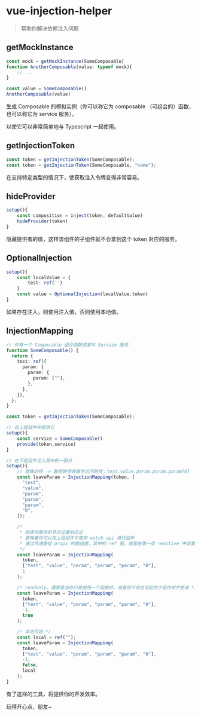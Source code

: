 # vue-injection-helper

> 帮助你解决依赖注入问题

## getMockInstance

```Typescript
const mock = getMockInstance(SomeComposable)
function AnotherComposable(value: typeof mock){
    // ...
}

const value = SomeComposable()
AnotherComposable(value)
```

生成 Composable 的模拟实例（你可以称它为 composable （可组合的）函数，也可以称它为 service 服务）。

以使它可以非常简单地与 Typescript 一起使用。

## getInjectionToken

```Typescript
const token = getInjectionToken(SomeComposable);
const token = getInjectionToken(SomeComposable, "name");
```

在支持特定类型的情况下，使获取注入令牌变得非常容易。

## hideProvider

```Typescript
setup(){
    const composition = inject(token, defaultValue)
    hideProvider(token)
}
```

隐藏提供者的值，这样该组件的子组件就不会拿到这个 token 对应的服务。

## OptionalInjection

```Typescript
setup(){
    const localValue = {
        test: ref('')
    }
    const value = OptionalInjection(localValue,token)
}
```

如果存在注入，则使用注入值，否则使用本地值。

## InjectionMapping

```Typescript
// 你有一个 Composable 组合函数或者叫 Service 服务
function SomeComposable() {
  return {
    test: ref({
      param: {
        param: {
          param: [""],
        },
      },
    }),
  };
}

const token = getInjectionToken(SomeComposable);

// 在上层组件中提供它
setup(){
    const service = SomeComposable()
    provide(token,service)
}

// 在下层组件注入其中的一部分
setup(){
    // 就像这样 -> 数组路径转属性访问路径：test.value.param.param.param[0]
    const leaveParam = InjectionMapping(token, [
      "test",
      "value",
      "param",
      "param",
      "param",
      "0",
    ]);

    /*
     * 给提供服务的节点设置响应式
     * 意味着你可以在上层组件中使用 watch api 进行监听
     * 通过传递路径 props 的数组键，其中的 ref 值，或者在第一层 reactive 中设置 -1 来关闭上层响应式
     */
    const leaveParam = InjectionMapping(
      token,
      ["test", "value", "param", "param", "param", "0"],
      1
    );

    /* readonly，通常是当你只是使用一个函数时，或者你不会在当前的子组件树中更改 */
    const leaveParam = InjectionMapping(
      token,
      ["test", "value", "param", "param", "param", "0"],
      -1,
      true
    );

    /* 本地可选 */
    const local = ref("");
    const leaveParam = InjectionMapping(
      token,
      ["test", "value", "param", "param", "param", "0"],
      -1,
      false,
      local
    );
}
```

有了这样的工具，将提供你的开发效率。

玩得开心点，朋友~
